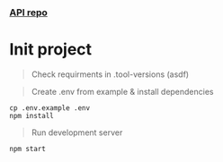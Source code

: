 ### [API repo](https://github.com/tednaaa/boiler-shop-api)

# Init project

> Check requirments in .tool-versions (asdf)

> Create .env from example & install dependencies

```
cp .env.example .env
npm install
```

> Run development server

```
npm start
```
